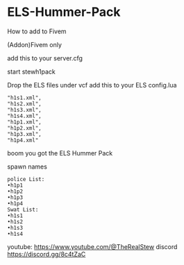 # ELS-Hummer-Pack
			
How to add to Fivem 

(Addon)Fivem only

add this to your server.cfg

start stewh1pack

Drop the ELS files under vcf
add this to your ELS config.lua

	"h1s1.xml",
	"h1s2.xml",
	"h1s3.xml",
	"h1s4.xml",
	"h1p1.xml",
	"h1p2.xml",
	"h1p3.xml",
	"h1p4.xml"

boom you got the ELS Hummer Pack
			
spawn names
```
police List:
•h1p1
•h1p2
•h1p3
•h1p4
Swat List:
•h1s1
•h1s2
•h1s3
•h1s4
```

youtube: https://www.youtube.com/@TheRealStew
discord https://discord.gg/8c4tZaC
